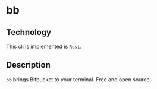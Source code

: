 # bb

## Technology

This cli is implemented is `Rust`.

## Description

`bb` brings Bitbucket to your terminal. Free and open source.
